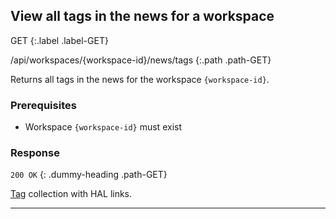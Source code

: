 ## View all tags in the news for a workspace

GET
{:.label .label-GET}

/api/workspaces/{workspace-id}/news/tags
{:.path .path-GET}

Returns all tags in the news for the workspace `{workspace-id}`.

### Prerequisites
- Workspace `{workspace-id}` must exist

### Response
`200 OK`
{: .dummy-heading .path-GET}

[Tag](#tag) collection with HAL links.

---
